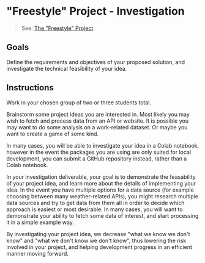 # "Freestyle" Project - Investigation

> See: [The "Freestyle" Project](README.md)

## Goals

Define the requirements and objectives of your proposed solution, and investigate the technical feasibility of your idea.

## Instructions

Work in your chosen group of two or three students total.

Brainstorm some project ideas you are interested in. Most likely you may wish to fetch and process data from an API or website. It is possible you may want to do some analysis on a work-related dataset. Or maybe you want to create a game of some kind.

In many cases, you will be able to investigate your idea in a Colab notebook, however in the event the packages you are using are only suited for local development, you can submit a GitHub repository instead, rather than a Colab notebook.

In your investigation deliverable, your goal is to demonstrate the feasability of your project idea, and learn more about the details of implementing your idea. In the event you have multiple options for a data source (for example choosing between many weather-related APIs), you might research multiple data sources and try to get data from them all in order to decide which approach is easiest or most desirable. In many cases, you will want to demonstrate your ability to fetch some data of interest, and start processing it in a simple example way.

By investigating your project idea, we decrease "what we know we don't know" and "what we don't know we don't know", thus lowering the risk involved in your project, and helping development progress in an efficient manner moving forward.



